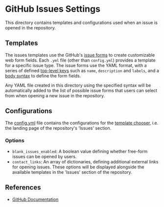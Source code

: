 # GitHub Issues Settings
This directory contains templates and configurations used when an issue is opened in the repository.

## Templates
The issues templates use the GitHub's [issue forms](https://docs.github.com/en/communities/using-templates-to-encourage-useful-issues-and-pull-requests/configuring-issue-templates-for-your-repository#creating-issue-forms)
to create customizable web form fields. Each `.yml` file (other than `config.yml`) provides a template for 
a specific issue type. The issue forms use the YAML format, with a series of defined [top-level keys](https://docs.github.com/en/communities/using-templates-to-encourage-useful-issues-and-pull-requests/syntax-for-issue-forms#top-level-syntax)
such as `name`, `description` and `labels`, and a [body syntax](https://docs.github.com/en/communities/using-templates-to-encourage-useful-issues-and-pull-requests/syntax-for-githubs-form-schema)
to define the form fields.

Any YAML file created in this directory using the specified syntax will be automatically added to the list of possible
issue forms that users can select from when opening a new issue in the repository.


## Configurations
The [config.yml](../../meta/config/issues_template_chooser.yaml) file contains the configurations for the 
[template chooser](https://docs.github.com/en/communities/using-templates-to-encourage-useful-issues-and-pull-requests/configuring-issue-templates-for-your-repository#configuring-the-template-chooser),
i.e. the landing page of the repository's 'Issues' section.

### Options
- `blank_issues_enabled`: A boolean value defining whether free-form issues can be opened by users.
- `contact_links`: An array of dictionaries, defining additional external links for opening issues.
These options will be displayed alongside the available templates in the 'Issues' section of the repository.

## References
- [GitHub Documentation](https://docs.github.com/en/communities/using-templates-to-encourage-useful-issues-and-pull-requests/about-issue-and-pull-request-templates)